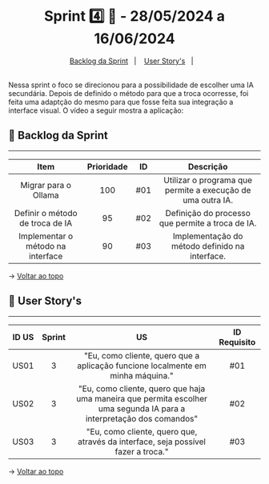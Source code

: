 <span id="topo">

<h1 align="center">Sprint 4️⃣ 🏃 - 28/05/2024 a 16/06/2024</h1>
<p align="center">
    <a href="#backlog">Backlog da Sprint</a> &nbsp |&nbsp &nbsp
    <a href="#userstory">User Story's</a> &nbsp |&nbsp &nbsp
</p>
<br>
Nessa sprint o foco se direcionou para a possibilidade de escolher uma IA secundária. Depois de definido o método para que a troca ocorresse, foi feita uma adaptção do mesmo para que fosse feita sua integração a interface visual. 
O vídeo a seguir mostra a aplicação:
<br>


<span id="backlog">

## 📨 Backlog da Sprint
<hr>

| Item | Prioridade|ID                                                                                                                                                                                                                               | Descrição | 
|:-------:|:--------:|:----------------------------------------------------------------------------------------------------------------------------------------------------------------------------------------------------------------------------------:|:-----------------------:|
| Migrar para o Ollama  | 100      | #01 | Utilizar o programa que permite a execução de uma outra IA.
| Definir o método de troca de IA    | 95      | #02 | Definição do processo que permite a troca de IA.
| Implementar o método na interface  | 90      | #03 | Implementação do método definido na interface.

→ [Voltar ao topo](#topo)

<span id="userstory">

## 👥 User Story's 
<hr>


| ID US | Sprint | US                                                                                                                                                                                                                               | ID Requisito          |
|:-------:|:--------:|:----------------------------------------------------------------------------------------------------------------------------------------------------------------------------------------------------------------------------------:|:-----------------------:|
| US01  | 3      | "Eu, como cliente, quero que a aplicação funcione localmente em minha máquina."                                                                                                                                      |  #01                  |
| US02  | 3      | "Eu, como cliente, quero que haja uma maneira que permita escolher uma segunda IA para a interpretação dos comandos"                                                                    |  #02                  |
| US03  | 3      | "Eu, como cliente, quero que, através da interface, seja possível fazer a troca."                                                                           |  #03                  |
→ [Voltar ao topo](#topo)
